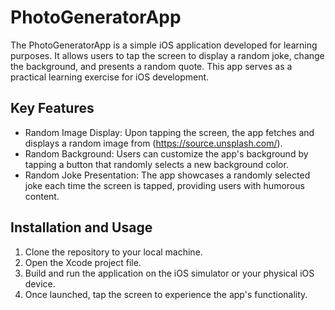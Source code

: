 # PhotoGeneratorApp

The PhotoGeneratorApp is a simple iOS application developed for learning purposes. It allows users to tap the screen to display a random joke, change the background, and presents a random quote. This app serves as a practical learning exercise for iOS development.

## Key Features

- Random Image Display: Upon tapping the screen, the app fetches and displays a random image from (https://source.unsplash.com/).
- Random Background: Users can customize the app's background by tapping a button that randomly selects a new background color.
- Random Joke Presentation: The app showcases a randomly selected joke each time the screen is tapped, providing users with humorous content.

## Installation and Usage

1. Clone the repository to your local machine.
2. Open the Xcode project file.
3. Build and run the application on the iOS simulator or your physical iOS device.
4. Once launched, tap the screen to experience the app's functionality.
